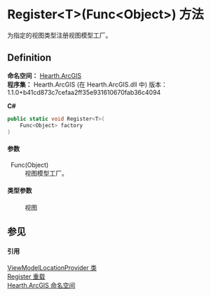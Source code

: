 # Register&lt;T&gt;(Func&lt;Object&gt;) 方法


为指定的视图类型注册视图模型工厂。



## Definition
**命名空间：** <a href="N_Hearth_ArcGIS">Hearth.ArcGIS</a>  
**程序集：** Hearth.ArcGIS (在 Hearth.ArcGIS.dll 中) 版本：1.1.0+b41cd873c7cefaa2ff35e931610670fab36c4094

**C#**
``` C#
public static void Register<T>(
	Func<Object> factory
)

```



#### 参数
<dl><dt>  Func(Object)</dt><dd>视图模型工厂。</dd></dl>

#### 类型参数
<dl><dt /><dd>视图</dd></dl>

## 参见


#### 引用
<a href="T_Hearth_ArcGIS_ViewModelLocationProvider">ViewModelLocationProvider 类</a>  
<a href="Overload_Hearth_ArcGIS_ViewModelLocationProvider_Register">Register 重载</a>  
<a href="N_Hearth_ArcGIS">Hearth.ArcGIS 命名空间</a>  
